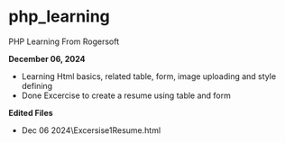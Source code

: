 # php_learning
PHP Learning From Rogersoft

**December 06, 2024**
* Learning Html basics, related table, form, image uploading and style defining
* Done Excercise to create a resume using table and form
  
**Edited Files**
* Dec 06 2024\Excersise1Resume.html


